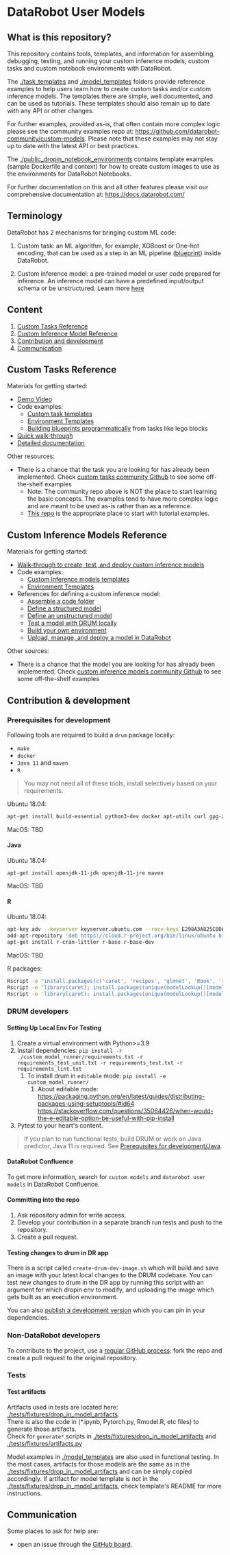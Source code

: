 # DataRobot User Models

## What is this repository? <a name="what_is_it"></a>
This repository contains tools, templates, and information for assembling, debugging, testing, 
and running your custom inference models, custom tasks and custom notebook environments with DataRobot.

The [./task_templates](./task_templates) 
and [./model_templates](./model_templates)
folders provide reference examples to
help users learn how to create custom tasks and/or custom inference models. 
The templates there are simple, well documented, and can be used as tutorials. 
These templates should also remain up to date with any API or other changes.

For further examples, provided as-is, that often contain more complex logic please
see the community examples repo at: https://github.com/datarobot-community/custom-models. 
Please note that these examples may not stay up to date with the latest API
or best practices. 

The [./public_dropin_notebook_environments](./public_dropin_notebook_environments) contains template examples 
(sample Dockerfile and context) for how to create custom images to use as the environments for DataRobot Notebooks.

For further documentation on this and all other features please visit our 
comprehensive documentation at: https://docs.datarobot.com/

## Terminology
DataRobot has 2 mechanisms for bringing custom ML code:

1. Custom task: an ML algorithm, for example, XGBoost or One-hot encoding, 
   that can be used as a step in an ML pipeline ([blueprint](https://docs.datarobot.com/en/docs/modeling/analyze-models/describe/blueprints.html)) 
   inside DataRobot.
   
2. Custom inference model: a pre-trained model or user code prepared for inference. 
   An inference model can have a predefined input/output schema or be unstructured. 
   Learn more [here](https://docs.datarobot.com/en/docs/mlops/deployment/custom-models/index.html)

## Content

1. [Custom Tasks Reference](#custom_task_ref)
2. [Custom Inference Model Reference](#custom_inference_model_ref)
3. [Contribution and development](#contribution)
4. [Communication](#communication)

## Custom Tasks Reference <a name="custom_task_ref"></a>

Materials for getting started:

* [Demo Video](https://youtu.be/XvtARLw8zVo)
* Code examples:
  * [Custom task templates](https://github.com/datarobot/datarobot-user-models/tree/master/task_templates)
  * [Environment Templates](https://github.com/datarobot/datarobot-user-models/tree/master/public_dropin_environments)
  * [Building blueprints programmatically](https://blueprint-workshop.datarobot.com/)
    from tasks like lego blocks     
* [Quick walk-through](https://docs.datarobot.com/en/docs/modeling/special-workflows/cml/cml-quickstart.html)
* [Detailed documentation](https://docs.datarobot.com/en/docs/modeling/special-workflows/cml/index.html)

Other resources:
* There is a chance that the task you are looking for has already been implemented. 
  Check [custom tasks community Github](https://github.com/datarobot-community/custom-models/tree/master/custom_tasks) 
  to see some off-the-shelf examples
  * Note: The community repo above is NOT the place to start learning the basic concepts. 
    The examples tend to have more complex logic and are meant to be used 
    as-is rather than as a reference.
  * [This repo](task_templates)
    is the appropriate place to start with tutorial examples.

## Custom Inference Models Reference <a name="custom_inference_model_ref"></a>

Materials for getting started:

* [Walk-through to create, test, and deploy custom inference models](https://docs.datarobot.com/en/docs/mlops/deployment/custom-models/index.html)
* Code examples:
    * [Custom inference models templates](https://github.com/datarobot/datarobot-user-models/tree/master/model_templates)
    * [Environment Templates](https://github.com/datarobot/datarobot-user-models/tree/master/public_dropin_environments)
* References for defining a custom inference model:
    * [Assemble a code folder](DEFINE-INFERENCE-MODEL.md#inference_model_folder)
    * [Define a structured model](DEFINE-INFERENCE-MODEL.md#structured_inference_model)
    * [Define an unstructured model](DEFINE-INFERENCE-MODEL.md#unstructured_inference_model)
    * [Test a model with DRUM locally](DEFINE-INFERENCE-MODEL.md#test_inference_model_drum)
    * [Build your own environment](DEFINE-INFERENCE-MODEL.md#build_own_environment)
    * [Upload, manage, and deploy a model in DataRobot](DEFINE-INFERENCE-MODEL.md#upload_custom_model)

Other sources:
* There is a chance that the model you are looking for has already been implemented. 
  Check [custom inference models community Github](https://github.com/datarobot-community/custom-models/tree/master/custom_inference) 
  to see some off-the-shelf examples


## Contribution & development <a name="contribution"></a>

### Prerequisites for development

Following tools are required to build a `drum` package locally:
* `make`
* `docker`
* `Java 11` and `maven`
* `R`

> You may not need all of these tools, install selectively based on your requirements.

Ubuntu 18.04: 
```sh
apt-get install build-essential python3-dev docker apt-utils curl gpg-agent software-properties-common dirmngr libssl-dev ca-certificates locales libcurl4-openssl-dev libxml2-dev libgomp1 gcc libc6-dev pandoc
```

MacOS: TBD

#### Java

Ubuntu 18.04: 
```
apt-get install openjdk-11-jdk openjdk-11-jre maven
```
MacOS: TBD


#### R
Ubuntu 18.04:  
```sh
apt-key adv --keyserver keyserver.ubuntu.com --recv-keys E298A3A825C0D65DFD57CBB651716619E084DAB9
add-apt-repository 'deb https://cloud.r-project.org/bin/linux/ubuntu bionic-cran35/'
apt-get install r-cran-littler r-base r-base-dev
```

MacOS: TBD

R packages:
```sh
Rscript -e "install.packages(c('caret', 'recipes', 'glmnet', 'Rook', 'rjson', 'e1071', 'tidyverse', 'devtools'), repos='https://cloud.r-project.org', Ncpus=4)"
Rscript -e 'library(caret); install.packages(unique(modelLookup()[modelLookup()$forReg, c(1)]), repos="https://cloud.r-project.org", Ncpus=4)'
Rscript -e 'library(caret); install.packages(unique(modelLookup()[modelLookup()$forClass, c(1)]), repos="https://cloud.r-project.org", Ncpus=4)'
```

### DRUM developers

#### Setting Up Local Env For Testing

1. Create a virtual environment with Python>=3.9
1. Install dependencies: `pip install -r ./custom_model_runner/requirements.txt -r requirements_test_unit.txt -r requirements_test.txt -r requirements_lint.txt`
   1. To install drum in `editable` mode: `pip install -e custom_model_runner/`
      1. About editable mode: https://packaging.python.org/en/latest/guides/distributing-packages-using-setuptools/#id64
         https://stackoverflow.com/questions/35064426/when-would-the-e-editable-option-be-useful-with-pip-install
1. Pytest to your heart's content.

> If you plan to run functional tests, build DRUM or work on Java predictor, Java 11 is required. See [Prerequisites for development/Java](#java).

#### DataRobot Confluence
To get more information, search for `custom models` and `datarobot user models` in DataRobot Confluence.

#### Committing into the repo
1. Ask repository admin for write access.
2. Develop your contribution in a separate branch run tests and push to the repository.
3. Create a pull request.

#### Testing changes to drum in DR app
There is a script called `create-drum-dev-image.sh` which will build and save an image with your latest local changes to the DRUM codebase. You can test new changes to drum in the DR app by running this script with an argument for which dropin env to modify, and uploading the image which gets built as an execution environment. 

You can also [publish a development version](https://datarobot.atlassian.net/wiki/spaces/RAPTOR/pages/1419247790/Publishing+DRUM+to+PyPi#I-Just-Want-To-Test-My-Thing) which you can pin in your dependencies.

### Non-DataRobot developers
To contribute to the project, use a [regular GitHub process](https://help.github.com/en/github/collaborating-with-issues-and-pull-requests/creating-a-pull-request-from-a-fork): fork the repo and create a pull request to the original repository.

### Tests

#### Test artifacts
Artifacts used in tests are located here: [./tests/fixtures/drop_in_model_artifacts](./tests/fixtures/drop_in_model_artifacts).  
There is also the code in (*.ipynb, Pytorch.py, Rmodel.R, etc files) to generate those artifacts.  
Check for `generate*` scripts in [./tests/fixtures/drop_in_model_artifacts](./tests/fixtures/drop_in_model_artifacts) and [./tests/fixtures/artifacts.py](./tests/fixtures/artifacts.py)

Model examples in [./model_templates](./model_templates) are also used in functional testing. In the most cases, artifacts for those models are the same as in the [./tests/fixtures/drop_in_model_artifacts](./tests/fixtures/drop_in_model_artifacts) and can be simply copied accordingly.
If artifact for model template is not in the [./tests/fixtures/drop_in_model_artifacts](./tests/fixtures/drop_in_model_artifacts), check template's README for more instructions.


## Communication<a name="communication"></a>
Some places to ask for help are:
- open an issue through the [GitHub board](https://github.com/datarobot/datarobot-user-models/issues).
